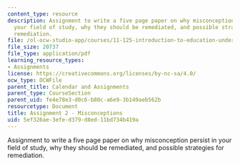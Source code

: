 ```yaml
---
content_type: resource
description: Assignment to write a five page paper on why misconception persist in
  your field of study, why they should be remediated, and possible strategies for
  remediation.
file: /ol-ocw-studio-app/courses/11-125-introduction-to-education-understanding-and-evaluating-education-spring-2009/5ef326ae3efed379d8ed11bd734b419a_MIT11_125s09_assn_Assignment02.pdf
file_size: 20737
file_type: application/pdf
learning_resource_types:
- Assignments
license: https://creativecommons.org/licenses/by-nc-sa/4.0/
ocw_type: OCWFile
parent_title: Calendar and Assignments
parent_type: CourseSection
parent_uid: fe4e78e3-d0c6-b80c-a6e9-3b149aeb562b
resourcetype: Document
title: Assignment 2 - Misconceptions
uid: 5ef326ae-3efe-d379-d8ed-11bd734b419a
---
```

Assignment to write a five page paper on why misconception persist in your field of study, why they should be remediated, and possible strategies for remediation.